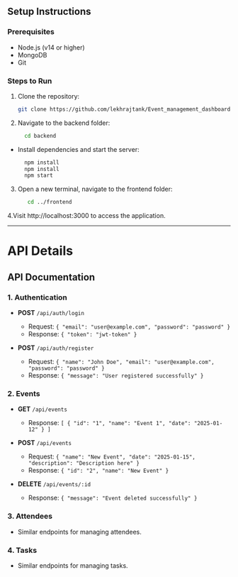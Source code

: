 ## Setup Instructions

### Prerequisites
- Node.js (v14 or higher)
- MongoDB
- Git

### Steps to Run
1. Clone the repository:
   ```bash
   git clone https://github.com/lekhrajtank/Event_management_dashboard.git

2. Navigate to the backend folder:   
   ```bash
     cd backend
 + Install dependencies and start the server:
    ```bash
      npm install
      npm install
      npm start

3. Open a new terminal, navigate to the frontend folder:
   ```bash
      cd ../frontend

 4.Visit http://localhost:3000 to access the application.
  
---

# **API Details**  
  
## API Documentation

### 1. **Authentication**
   - **POST** `/api/auth/login`
     - Request: `{ "email": "user@example.com", "password": "password" }`
     - Response: `{ "token": "jwt-token" }`

   - **POST** `/api/auth/register`
     - Request: `{ "name": "John Doe", "email": "user@example.com", "password": "password" }`
     - Response: `{ "message": "User registered successfully" }`

### 2. **Events**
   - **GET** `/api/events`
     - Response: `[ { "id": "1", "name": "Event 1", "date": "2025-01-12" } ]`

   - **POST** `/api/events`
     - Request: `{ "name": "New Event", "date": "2025-01-15", "description": "Description here" }`
     - Response: `{ "id": "2", "name": "New Event" }`

   - **DELETE** `/api/events/:id`
     - Response: `{ "message": "Event deleted successfully" }`

### 3. **Attendees**
   - Similar endpoints for managing attendees.

### 4. **Tasks**
   - Similar endpoints for managing tasks.

    


